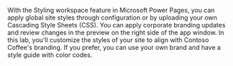 With the Styling workspace feature in Microsoft Power Pages, you can apply global site styles through configuration or by uploading your own Cascading Style Sheets (CSS). You can apply corporate branding updates and review changes in the preview on the right side of the app window. In this lab, you'll customize the styles of your site to align with Contoso Coffee's branding. If you prefer, you can use your own brand and have a style guide with color codes.
